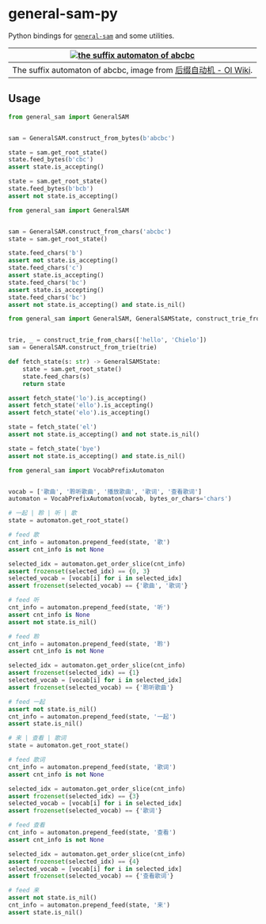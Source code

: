 # general-sam-py

Python bindings for [`general-sam`](https://github.com/ModelTC/general-sam)
and some utilities.

|         [![the suffix automaton of abcbc][sam-of-abcbc]][sam-oi-wiki]          |
| :----------------------------------------------------------------------------: |
| The suffix automaton of abcbc, image from [后缀自动机 - OI Wiki][sam-oi-wiki]. |

[sam-of-abcbc]: https://oi-wiki.org/string/images/SAM/SA_suffix_links.svg
[sam-oi-wiki]: https://oi-wiki.org/string/sam/

## Usage

```python
from general_sam import GeneralSAM


sam = GeneralSAM.construct_from_bytes(b'abcbc')

state = sam.get_root_state()
state.feed_bytes(b'cbc')
assert state.is_accepting()

state = sam.get_root_state()
state.feed_bytes(b'bcb')
assert not state.is_accepting()
```

```python
from general_sam import GeneralSAM


sam = GeneralSAM.construct_from_chars('abcbc')
state = sam.get_root_state()

state.feed_chars('b')
assert not state.is_accepting()
state.feed_chars('c')
assert state.is_accepting()
state.feed_chars('bc')
assert state.is_accepting()
state.feed_chars('bc')
assert not state.is_accepting() and state.is_nil()
```

```python
from general_sam import GeneralSAM, GeneralSAMState, construct_trie_from_chars


trie, _ = construct_trie_from_chars(['hello', 'Chielo'])
sam = GeneralSAM.construct_from_trie(trie)

def fetch_state(s: str) -> GeneralSAMState:
    state = sam.get_root_state()
    state.feed_chars(s)
    return state

assert fetch_state('lo').is_accepting()
assert fetch_state('ello').is_accepting()
assert fetch_state('elo').is_accepting()

state = fetch_state('el')
assert not state.is_accepting() and not state.is_nil()

state = fetch_state('bye')
assert not state.is_accepting() and state.is_nil()
```

```python
from general_sam import VocabPrefixAutomaton


vocab = ['歌曲', '聆听歌曲', '播放歌曲', '歌词', '查看歌词']
automaton = VocabPrefixAutomaton(vocab, bytes_or_chars='chars')

# 一起 | 聆 | 听 | 歌
state = automaton.get_root_state()

# feed 歌
cnt_info = automaton.prepend_feed(state, '歌')
assert cnt_info is not None

selected_idx = automaton.get_order_slice(cnt_info)
assert frozenset(selected_idx) == {0, 3}
selected_vocab = [vocab[i] for i in selected_idx]
assert frozenset(selected_vocab) == {'歌曲', '歌词'}

# feed 听
cnt_info = automaton.prepend_feed(state, '听')
assert cnt_info is None
assert not state.is_nil()

# feed 聆
cnt_info = automaton.prepend_feed(state, '聆')
assert cnt_info is not None

selected_idx = automaton.get_order_slice(cnt_info)
assert frozenset(selected_idx) == {1}
selected_vocab = [vocab[i] for i in selected_idx]
assert frozenset(selected_vocab) == {'聆听歌曲'}

# feed 一起
assert not state.is_nil()
cnt_info = automaton.prepend_feed(state, '一起')
assert state.is_nil()

# 来 | 查看 | 歌词
state = automaton.get_root_state()

# feed 歌词
cnt_info = automaton.prepend_feed(state, '歌词')
assert cnt_info is not None

selected_idx = automaton.get_order_slice(cnt_info)
assert frozenset(selected_idx) == {3}
selected_vocab = [vocab[i] for i in selected_idx]
assert frozenset(selected_vocab) == {'歌词'}

# feed 查看
cnt_info = automaton.prepend_feed(state, '查看')
assert cnt_info is not None

selected_idx = automaton.get_order_slice(cnt_info)
assert frozenset(selected_idx) == {4}
selected_vocab = [vocab[i] for i in selected_idx]
assert frozenset(selected_vocab) == {'查看歌词'}

# feed 来
assert not state.is_nil()
cnt_info = automaton.prepend_feed(state, '来')
assert state.is_nil()
```
